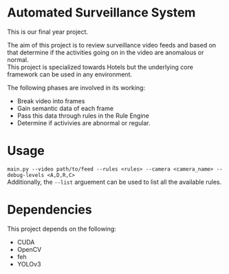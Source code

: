 # Automated Surveillance System
This is our final year project. <br>

The aim of this project is to review surveillance video feeds and based on that determine if the activities going on in the video are anomalous or normal.<br>
This project is specialized towards Hotels but the underlying core framework can be used in any environment. <br>

The following phases are involved in its working:
- Break video into frames
- Gain semantic data of each frame
- Pass this data through rules in the Rule Engine
- Determine if activivies are abnormal or regular.

# Usage
```main.py --video path/to/feed --rules <rules> --camera <camera_name> --debug-levels <A,D,R,C>```
<br>
Additionally, the `--list` arguement can be used to list all the available rules.

# Dependencies
This project depends on the following:
- CUDA
- OpenCV
- feh
- YOLOv3
